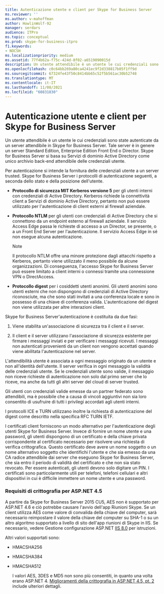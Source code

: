 ```yaml
---
title: Autenticazione utente e client per Skype for Business Server
ms.reviewer: ''
ms.author: v-mahoffman
author: HowlinWolf-92
manager: serdars
audience: ITPro
ms.topic: conceptual
ms.prod: skype-for-business-itpro
f1.keywords:
- NOCSH
ms.localizationpriority: medium
ms.assetid: 77f4b62a-f75c-424d-8f02-a6519090015d
description: Un utente attendibile è un utente le cui credenziali sono state autenticate da un server attendibile in Skype for Business Server. Tale server è in genere un server Standard Edition, Enterprise Edition Front End o Director. Skype for Business Server si basa su Servizi di dominio Active Directory come unico archivio back-end attendibile delle credenziali utente.
ms.openlocfilehash: c0c64bb269a80ca4241ec9f2d338817b05f1ff9d
ms.sourcegitcommit: 67324fe43f50c8414bb65c52f5b561ac30b52748
ms.translationtype: MT
ms.contentlocale: it-IT
ms.lasthandoff: 11/08/2021
ms.locfileid: "60831830"
---
```

# <a name="user-and-client-authentication-for-skype-for-business-server"></a>Autenticazione utente e client per Skype for Business Server
 
Un utente attendibile è un utente le cui credenziali sono state autenticate da un server attendibile in Skype for Business Server. Tale server è in genere un server Standard Edition, Enterprise Edition Front End o Director. Skype for Business Server si basa su Servizi di dominio Active Directory come unico archivio back-end attendibile delle credenziali utente.
  
Per autenticazione si intende la fornitura delle credenziali utente a un server trusted. Skype for Business Server i protocolli di autenticazione seguenti, a seconda dello stato e della posizione dell'utente.
  
- **Protocollo di sicurezza MIT Kerberos versione 5** per gli utenti interni con credenziali di Active Directory. Kerberos richiede la connettività client a Servizi di dominio Active Directory, pertanto non può essere utilizzato per l'autenticazione di client esterni al firewall aziendale.
    
- **Protocollo NTLM** per gli utenti con credenziali di Active Directory che si connettono da un endpoint esterno al firewall aziendale. Il servizio Access Edge passa le richieste di accesso a un Director, se presente, o a un Front End Server per l'autenticazione. Il servizio Access Edge in sé non esegue alcuna autenticazione.
    
    > [!NOTE]
    > Il protocollo NTLM offre una minore protezione dagli attacchi rispetto a Kerberos, pertanto viene utilizzato il meno possibile da alcune organizzazioni. Di conseguenza, l'accesso Skype for Business Server può essere limitato a client interni o connessi tramite una connessione VPN o DirectAccess. 
  
- **Protocollo digest** per i cosiddetti utenti anonimi. Gli utenti anonimi sono utenti esterni che non dispongono di credenziali di Active Directory riconosciute, ma che sono stati invitati a una conferenza locale e sono in possesso di una chiave di conferenza valida. L'autenticazione del digest non viene utilizzata per altre interazioni client.
    
Skype for Business Server'autenticazione è costituita da due fasi:
  
1. Viene stabilita un'associazione di sicurezza tra il client e il server.
    
2. Il client e il server utilizzano l'associazione di sicurezza esistente per firmare i messaggi inviati e per verificare i messaggi ricevuti. I messaggi non autenticati provenienti da un client non vengono accettati quando viene abilitata l'autenticazione nel server.
    
L'attendibilità utente è associata a ogni messaggio originato da un utente e non all'identità dell'utente. Il server verifica in ogni messaggio la validità delle credenziali utente. Se le credenziali utente sono valide, il messaggio non riceve richieste di autenticazione non solo dal primo server che lo riceve, ma anche da tutti gli altri server del cloud di server trusted.
  
Gli utenti con credenziali valide emesse da un partner federato sono attendibili, ma è possibile che a causa di vincoli aggiuntivi non sia loro consentito di usufruire di tutti i privilegi accordati agli utenti interni.
  
I protocolli ICE e TURN utilizzano inoltre la richiesta di autenticazione del digest come descritto nella specifica RFC TURN IETF.
  
I certificati client forniscono un modo alternativo per l'autenticazione degli utenti Skype for Business Server. Invece di fornire un nome utente e una password, gli utenti dispongono di un certificato e della chiave privata corrispondente al certificato necessario per risolvere una richiesta di verifica crittografica. Questo certificato deve avere un nome soggetto o un nome alternativo soggetto che identifichi l'utente e che sia emesso da una CA radice attendibile dai server che eseguono Skype for Business Server, che sia entro il periodo di validità del certificato e che non sia stato revocato. Per essere autenticati, gli utenti devono solo digitare un PIN. I certificati sono particolarmente utili per telefoni, telefoni cellulari e altri dispositivi in cui è difficile immettere un nome utente e una password.
  
### <a name="cryptographic-requirements-due-to-asp-net-45"></a>Requisiti di crittografia per ASP.NET 4.5 

A partire da Skype for Business Server 2015 CU5, AES non è supportato per ASP.NET 4.6 e ciò potrebbe causare l'avvio dell'app Riunioni Skype. Se un client utilizza AES come valore di convalida della chiave del computer, sarà necessario reimpostare il valore della chiave del computer su SHA-1 o su un altro algoritmo supportato a livello di sito dell'app riunioni di Skype in IIS. Se necessario, vedere Gestione configurazione ASP.NET [IIS 8.0](/iis/get-started/whats-new-in-iis-8/iis-80-aspnet-configuration-management) per istruzioni.
  
Altri valori supportati sono:
  
- HMACSHA256
    
- HMACSHA384
    
- HMACSHA512
    
  I valori AES, 3DES e MD5 non sono più consentiti, in quanto una volta erano ASP.NET 4. [Miglioramenti della crittografia in ASP.NET 4.5, pt. 2](https://blogs.msdn.microsoft.com/webdev/2012/10/23/cryptographic-improvements-in-asp-net-4-5-pt-2/) include ulteriori dettagli.
